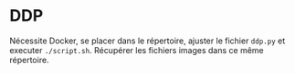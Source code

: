 ﻿# DDP

Nécessite Docker, se placer dans le répertoire, ajuster le fichier ```ddp.py``` et executer ```./script.sh```. Récupérer les fichiers images dans ce même répertoire.
